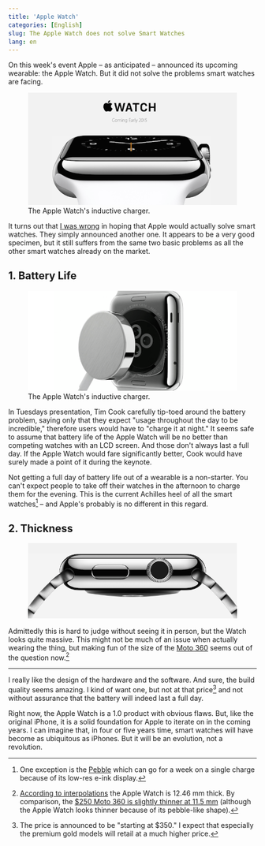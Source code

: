 ```yaml
---
title: 'Apple Watch'
categories: [English]
slug: The Apple Watch does not solve Smart Watches
lang: en
---
```


On this week's event Apple – as anticipated – announced its upcoming wearable: the Apple Watch. But it did not solve the problems smart watches are facing.

<figure><img src='/images/Applewatch/Apple-Watch.png' /><figcaption>The Apple Watch's inductive charger.</figcaption></figure>


It turns out that [I was wrong](http://moehrenzahn.de/iWatch/) in hoping that Apple would actually solve smart watches. They simply announced another one. It appears to be a very good specimen, but it still suffers from the same two basic problems as all the other smart watches already on the market.

## 1. Battery Life

<figure><img src='/images/Applewatch/Apple-Watch-Charger.png' /><figcaption>The Apple Watch's inductive charger.</figcaption></figure>

In Tuesdays presentation, Tim Cook carefully tip-toed around the battery problem, saying only that they expect "usage throughout the day to be incredible," therefore users would have to "charge it at night." It seems safe to assume that battery life of the Apple Watch will be no better than competing watches with an LCD screen. And those don't always last a full day. If the Apple Watch would fare significantly better, Cook would have surely made a point of it during the keynote.

Not getting a full day of battery life out of a wearable is a non-starter. You can't expect people to take off their watches in the afternoon to charge them for the evening. This is the current Achilles heel of all the smart watches[^pebble] – and Apple's probably is no different in this regard.

[^pebble]: One exception is the [Pebble](https://getpebble.com/) which can go for a week on a single charge because of its low-res e-ink display.  

## 2. Thickness

<figure><img src='/images/Applewatch/Apple-Watch-Thickness.png'/></figure>

Admittedly this is hard to judge without seeing it in person, but the Watch looks quite massive. This might not be much of an issue when actually wearing the thing, but making fun of the size of the [Moto 360](https://moto360.motorola.com/) seems out of the question now.[^size]

[^size]: [According to interpolations](http://www.paulsprangers.com/2014/09/apple-watch-dimensions/) the Apple Watch is 12.46 mm thick. By comparison, the [$250 Moto 360 is slightly thinner at 11.5 mm](http://www.zdnet.com/moto-360-review-an-elegant-modern-timepiece-that-keeps-me-updated-all-day-long-7000033514/) (although the Apple Watch looks thinner because of its pebble-like shape).

----

I really like the design of the hardware and the software. And sure, the build quality seems amazing. I kind of want one, but not at that price[^price] and not without assurance that the battery will indeed last a full day.

[^price]: The price is announced to be "starting at $350." I expect that especially the premium gold models will retail at a much higher price.

Right now, the Apple Watch is a 1.0 product with obvious flaws. But, like the original iPhone, it is a solid foundation for Apple to iterate on in the coming years. I can imagine that, in four or five years time, smart watches will have become as ubiquitous as iPhones. But it will be an evolution, not a revolution.